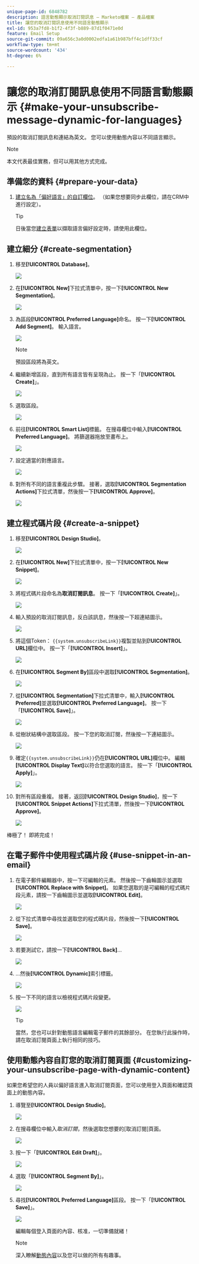 ```yaml
---
unique-page-id: 6848782
description: 語言動態顯示取消訂閱訊息 — Marketo檔案 — 產品檔案
title: 讓您的取消訂閱訊息使用不同語言動態顯示
exl-id: 953a7fd8-b1f2-4f3f-b889-87d1f0471e0d
feature: Email Setup
source-git-commit: 09a656c3a0d0002edfa1a61b987bff4c1dff33cf
workflow-type: tm+mt
source-wordcount: '434'
ht-degree: 6%

---
```


# 讓您的取消訂閱訊息使用不同語言動態顯示 {#make-your-unsubscribe-message-dynamic-for-languages}

預設的取消訂閱訊息和連結為英文。 您可以使用動態內容以不同語言顯示。

>[!NOTE]
>
>本文代表最佳實務，但可以用其他方式完成。

## 準備您的資料 {#prepare-your-data}

1. [建立名為「偏好語言」的自訂欄位](/help/marketo/product-docs/administration/field-management/create-a-custom-field-in-marketo.md)。 （如果您想要同步此欄位，請在CRM中進行設定）。

   >[!TIP]
   >
   >日後當您[建立表單](/help/marketo/product-docs/demand-generation/forms/creating-a-form/create-a-form.md)以擷取語言偏好設定時，請使用此欄位。

## 建立細分 {#create-segmentation}

1. 移至&#x200B;**[!UICONTROL Database]**。

   ![](assets/make-your-unsubscribe-message-dynamic-for-languages-1.png)

1. 在&#x200B;**[!UICONTROL New]**&#x200B;下拉式清單中，按一下&#x200B;**[!UICONTROL New Segmentation]**。

   ![](assets/make-your-unsubscribe-message-dynamic-for-languages-2.png)

1. 為區段&#x200B;**[!UICONTROL Preferred Language]**&#x200B;命名。 按一下&#x200B;**[!UICONTROL Add Segment]**。 輸入語言。

   ![](assets/make-your-unsubscribe-message-dynamic-for-languages-3.png)

   >[!NOTE]
   >
   >預設區段將為英文。

1. 繼續新增區段，直到所有語言皆有呈現為止。 按一下「**[!UICONTROL Create]**」。

   ![](assets/make-your-unsubscribe-message-dynamic-for-languages-4.png)

1. 選取區段。

   ![](assets/make-your-unsubscribe-message-dynamic-for-languages-5.png)

1. 前往&#x200B;**[!UICONTROL Smart List]**&#x200B;標籤。 在搜尋欄位中輸入&#x200B;**[!UICONTROL Preferred Language]**。 將篩選器拖放至畫布上。

   ![](assets/make-your-unsubscribe-message-dynamic-for-languages-6.png)

1. 設定適當的對應語言。

   ![](assets/make-your-unsubscribe-message-dynamic-for-languages-7.png)

1. 對所有不同的語言重複此步驟。 接著，選取&#x200B;**[!UICONTROL Segmentation Actions]**&#x200B;下拉式清單，然後按一下&#x200B;**[!UICONTROL Approve]**。

   ![](assets/make-your-unsubscribe-message-dynamic-for-languages-8.png)

## 建立程式碼片段 {#create-a-snippet}

1. 移至&#x200B;**[!UICONTROL Design Studio]**。

   ![](assets/make-your-unsubscribe-message-dynamic-for-languages-9.png)

1. 在&#x200B;**[!UICONTROL New]**&#x200B;下拉式清單中，按一下&#x200B;**[!UICONTROL New Snippet]**。

   ![](assets/make-your-unsubscribe-message-dynamic-for-languages-10.png)

1. 將程式碼片段命名為&#x200B;**取消訂閱訊息**。 按一下「**[!UICONTROL Create]**」。

   ![](assets/make-your-unsubscribe-message-dynamic-for-languages-11.png)

1. 輸入預設的取消訂閱訊息，反白該訊息，然後按一下超連結圖示。

   ![](assets/make-your-unsubscribe-message-dynamic-for-languages-12.png)

1. 將這個Token： `{{system.unsubscribeLink}}`複製並貼到&#x200B;**[!UICONTROL URL]**&#x200B;欄位中。 按一下「**[!UICONTROL Insert]**」。

   ![](assets/make-your-unsubscribe-message-dynamic-for-languages-13.png)

1. 在&#x200B;**[!UICONTROL Segment By]**&#x200B;區段中選取&#x200B;**[!UICONTROL Segmentation]**。

   ![](assets/make-your-unsubscribe-message-dynamic-for-languages-14.png)

1. 從&#x200B;**[!UICONTROL Segmentation]**&#x200B;下拉式清單中，輸入&#x200B;**[!UICONTROL Preferred]**&#x200B;並選取&#x200B;**[!UICONTROL Preferred Language]**。 按一下「**[!UICONTROL Save]**」。

   ![](assets/make-your-unsubscribe-message-dynamic-for-languages-15.png)

1. 從樹狀結構中選取區段。 按一下您的取消訂閱，然後按一下連結圖示。

   ![](assets/make-your-unsubscribe-message-dynamic-for-languages-16.png)

1. 確定`{{system.unsubscribeLink}}`仍在&#x200B;**[!UICONTROL URL]**&#x200B;欄位中。 編輯&#x200B;**[!UICONTROL Display Text]**&#x200B;以符合您選取的語言。 按一下「**[!UICONTROL Apply]**」。

   ![](assets/make-your-unsubscribe-message-dynamic-for-languages-17.png)

1. 對所有區段重複。 接著，返回&#x200B;**[!UICONTROL Design Studio]**，按一下&#x200B;**[!UICONTROL Snippet Actions]**&#x200B;下拉式清單，然後按一下&#x200B;**[!UICONTROL Approve]**。

   ![](assets/make-your-unsubscribe-message-dynamic-for-languages-18.png)

棒極了！ 即將完成！

## 在電子郵件中使用程式碼片段 {#use-snippet-in-an-email}

1. 在電子郵件編輯器中，按一下可編輯的元素。 然後按一下齒輪圖示並選取&#x200B;**[!UICONTROL Replace with Snippet]**。 如果您選取的是可編輯的程式碼片段元素，請按一下齒輪圖示並選取&#x200B;**[!UICONTROL Edit]**。

   ![](assets/make-your-unsubscribe-message-dynamic-for-languages-19.png)

1. 從下拉式清單中尋找並選取您的程式碼片段，然後按一下&#x200B;**[!UICONTROL Save]**。

   ![](assets/make-your-unsubscribe-message-dynamic-for-languages-20.png)

1. 若要測試它，請按一下&#x200B;**[!UICONTROL Back]**...

   ![](assets/make-your-unsubscribe-message-dynamic-for-languages-21.png)

1. ...然後&#x200B;**[!UICONTROL Dynamic]**&#x200B;索引標籤。

   ![](assets/make-your-unsubscribe-message-dynamic-for-languages-22.png)

1. 按一下不同的語言以檢視程式碼片段變更。

   ![](assets/make-your-unsubscribe-message-dynamic-for-languages-23.png)

   >[!TIP]
   >
   >當然，您也可以針對動態語言編輯電子郵件的其餘部分。 在您執行此操作時，請在取消訂閱頁面上執行相同的技巧。

## 使用動態內容自訂您的取消訂閱頁面 {#customizing-your-unsubscribe-page-with-dynamic-content}

如果您希望您的人員以偏好語言進入取消訂閱頁面，您可以使用登入頁面和確認頁面上的動態內容。

1. 導覽至&#x200B;**[!UICONTROL Design Studio]**。

   ![](assets/make-your-unsubscribe-message-dynamic-for-languages-24.png)

1. 在搜尋欄位中輸入&#x200B;_取消訂閱_，然後選取您想要的[取消訂閱]頁面。

   ![](assets/make-your-unsubscribe-message-dynamic-for-languages-25.png)

1. 按一下「**[!UICONTROL Edit Draft]**」。

   ![](assets/make-your-unsubscribe-message-dynamic-for-languages-26.png)

1. 選取「**[!UICONTROL Segment By]**」。

   ![](assets/make-your-unsubscribe-message-dynamic-for-languages-27.png)

1. 尋找&#x200B;**[!UICONTROL Preferred Language]**&#x200B;區段。 按一下「**[!UICONTROL Save]**」。

   ![](assets/make-your-unsubscribe-message-dynamic-for-languages-28.png)

   編輯每個登入頁面的內容、核准，一切準備就緒！

   >[!NOTE]
   >
   >深入瞭解[動態內容](/help/marketo/product-docs/personalization/segmentation-and-snippets/segmentation/understanding-dynamic-content.md)以及您可以做的所有有趣事。
